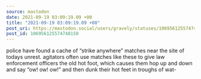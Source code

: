 ```yaml
---
source: mastodon
date: 2021-09-19 03:09:19.09 +00
title: "2021-09-19 03:09:19.09 +00"
post_uri: https://mastodon.social/users/gravely/statuses/106956125574748150
post_id: 106956125574748150
---
```

police have found a cache of “strike anywhere” matches near the site of todays unrest. agitators often use matches like these to give law enforcement officers the old hot foot, which causes them hop up and down and say “ow! ow! ow!” and then dunk their hot feet in troughs of wat-


